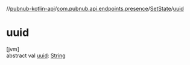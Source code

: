 //[pubnub-kotlin-api](../../../index.md)/[com.pubnub.api.endpoints.presence](../index.md)/[SetState](index.md)/[uuid](uuid.md)

# uuid

[jvm]\
abstract val [uuid](uuid.md): [String](https://kotlinlang.org/api/core/kotlin-stdlib/kotlin/-string/index.html)
